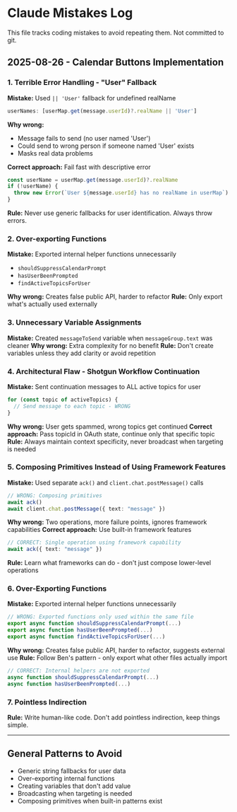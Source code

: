 # Claude Mistakes Log

This file tracks coding mistakes to avoid repeating them. Not committed to git.

## 2025-08-26 - Calendar Buttons Implementation

### 1. Terrible Error Handling - "User" Fallback
**Mistake:** Used `|| 'User'` fallback for undefined realName
```ts
userNames: [userMap.get(message.userId)?.realName || 'User']
```
**Why wrong:** 
- Message fails to send (no user named 'User')
- Could send to wrong person if someone named 'User' exists
- Masks real data problems

**Correct approach:** Fail fast with descriptive error
```ts
const userName = userMap.get(message.userId)?.realName
if (!userName) {
  throw new Error(`User ${message.userId} has no realName in userMap`)
}
```
**Rule:** Never use generic fallbacks for user identification. Always throw errors.

### 2. Over-exporting Functions
**Mistake:** Exported internal helper functions unnecessarily
- `shouldSuppressCalendarPrompt`
- `hasUserBeenPrompted` 
- `findActiveTopicsForUser`

**Why wrong:** Creates false public API, harder to refactor
**Rule:** Only export what's actually used externally

### 3. Unnecessary Variable Assignments
**Mistake:** Created `messageToSend` variable when `messageGroup.text` was cleaner
**Why wrong:** Extra complexity for no benefit
**Rule:** Don't create variables unless they add clarity or avoid repetition

### 4. Architectural Flaw - Shotgun Workflow Continuation
**Mistake:** Sent continuation messages to ALL active topics for user
```ts
for (const topic of activeTopics) {
  // Send message to each topic - WRONG
}
```
**Why wrong:** User gets spammed, wrong topics get continued
**Correct approach:** Pass topicId in OAuth state, continue only that specific topic
**Rule:** Always maintain context specificity, never broadcast when targeting is needed

### 5. Composing Primitives Instead of Using Framework Features
**Mistake:** Used separate `ack()` and `client.chat.postMessage()` calls
```ts
// WRONG: Composing primitives
await ack()
await client.chat.postMessage({ text: "message" })
```
**Why wrong:** Two operations, more failure points, ignores framework capabilities
**Correct approach:** Use built-in framework features
```ts  
// CORRECT: Single operation using framework capability
await ack({ text: "message" })
```
**Rule:** Learn what frameworks can do - don't just compose lower-level operations

### 6. Over-Exporting Functions
**Mistake:** Exported internal helper functions unnecessarily
```ts
// WRONG: Exported functions only used within the same file
export async function shouldSuppressCalendarPrompt(...) 
export async function hasUserBeenPrompted(...)
export async function findActiveTopicsForUser(...)
```
**Why wrong:** Creates false public API, harder to refactor, suggests external use
**Rule:** Follow Ben's pattern - only export what other files actually import
```ts
// CORRECT: Internal helpers are not exported
async function shouldSuppressCalendarPrompt(...)
async function hasUserBeenPrompted(...)
```

### 7. Pointless Indirection
**Rule:** Write human-like code. Don't add pointless indirection, keep things simple.

---

## General Patterns to Avoid
- Generic string fallbacks for user data
- Over-exporting internal functions  
- Creating variables that don't add value
- Broadcasting when targeting is needed
- Composing primitives when built-in patterns exist